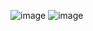 ![image](https://user-images.githubusercontent.com/77222540/216842050-ae4cb206-5eb0-43f1-a9ff-4efb76d4b35b.png)
![image](https://user-images.githubusercontent.com/77222540/216842065-1ae010db-5192-4793-a0ba-20cad7166f5a.png)
